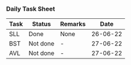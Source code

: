 ### Daily Task Sheet ###

Task | Status | Remarks | Date
----|-------- | ------- | ----
SLL | Done | None | 26-06-22
BST | Not done | - | 27-06-22
AVL | Not done | - | 27-06-22
